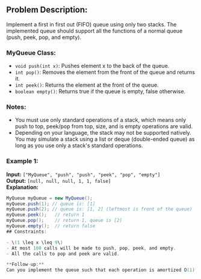 ## Problem Description:

Implement a first in first out (FIFO) queue using only two stacks. The implemented queue should support all the functions of a normal queue (push, peek, pop, and empty).

### MyQueue Class:

- `void push(int x)`: Pushes element x to the back of the queue.
- `int pop()`: Removes the element from the front of the queue and returns it.
- `int peek()`: Returns the element at the front of the queue.
- `boolean empty()`: Returns true if the queue is empty, false otherwise.

### Notes:

- You must use only standard operations of a stack, which means only push to top, peek/pop from top, size, and is empty operations are valid.
- Depending on your language, the stack may not be supported natively. You may simulate a stack using a list or deque (double-ended queue) as long as you use only a stack's standard operations.

### Example 1:

**Input:** `["MyQueue", "push", "push", "peek", "pop", "empty"]`  
**Output:** `[null, null, null, 1, 1, false]`  
**Explanation:**  
```java
MyQueue myQueue = new MyQueue();
myQueue.push(1); // queue is: [1]
myQueue.push(2); // queue is: [1, 2] (leftmost is front of the queue)
myQueue.peek();   // return 1
myQueue.pop();    // return 1, queue is [2]
myQueue.empty();  // return false
## Constraints:

- \(1 \leq x \leq 9\)
- At most 100 calls will be made to push, pop, peek, and empty.
- All the calls to pop and peek are valid.

**Follow-up:** 
Can you implement the queue such that each operation is amortized O(1) time complexity? In other words, performing n operations will take overall O(n) time even if one of those operations may take longer.
